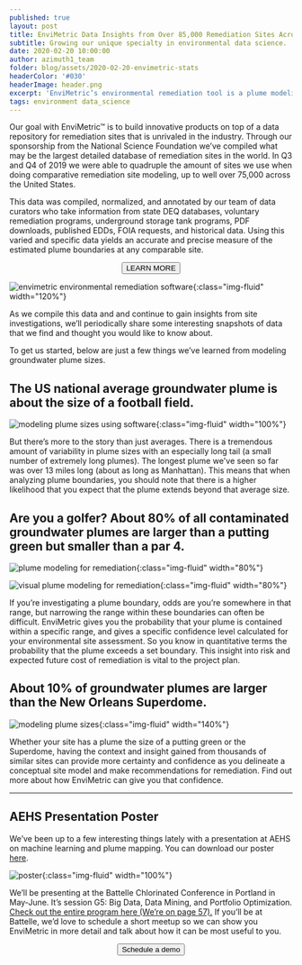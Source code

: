 ```yaml
---
published: true
layout: post
title: EnviMetric Data Insights from Over 85,000 Remediation Sites Across the United States
subtitle: Growing our unique specialty in environmental data science.
date: 2020-02-20 10:00:00
author: azimuth1_team
folder: blog/assets/2020-02-20-envimetric-stats
headerColor: '#030'
headerImage: header.png
excerpt: 'EnviMetric’s environmental remediation tool is a plume modeling software that analyzes data from over 85,000 sites across the United States to help Project Managers understand plume boundaries. We’ve compiled a snapshot of the types of data we’ve aggregated in this blog post.'
tags: environment data_science
---
```

Our goal with EnviMetric™ is to build innovative products on top of a data repository for remediation sites that is unrivaled in the industry. Through our sponsorship from the National Science Foundation we’ve compiled what may be the largest detailed database of remediation sites in the world. In Q3 and Q4 of 2019 we were able to quadruple the amount of sites we use when doing comparative remediation site modeling, up to well over 75,000 across the United States.

This data was compiled, normalized, and annotated by our team of data curators who take information from state DEQ databases, voluntary remediation programs, underground storage tank programs, PDF downloads, published EDDs, FOIA requests, and historical data.  Using this varied and specific data yields an accurate and precise measure of the estimated plume boundaries at any comparable site.
<p><center><a href="http://info.azimuth1.com/envimetric"><button type="button" class="btn btn-info">LEARN MORE</button></a>
</center></p>


![envimetric environmental remediation software]({{site.baseurl}}/{{page.folder}}/data_growth.png){:class="img-fluid" width="120%"}

As we compile this data and and continue to gain insights from site investigations, we’ll periodically share some interesting snapshots of data that we find and thought you would like to know about.

To get us started, below are just a few things we’ve learned from modeling groundwater plume sizes.

## The US national average groundwater plume is about the size of a football field.

![modeling plume sizes using software]({{site.baseurl}}/{{page.folder}}/football_field.jpg){:class="img-fluid" width="100%"}

But there’s more to the story than just averages.  There is a tremendous amount of variability in plume sizes with an especially long tail (a small number of extremely long plumes).  The longest plume we've seen so far was over 13 miles long (about as long as Manhattan). This means that when analyzing plume boundaries, you should note that there is a higher likelihood that you expect that the plume extends beyond that average size.

## Are you a golfer?  About 80% of all contaminated groundwater plumes are larger than a putting green but smaller than a par 4.

![plume modeling for remediation]({{site.baseurl}}/{{page.folder}}/golf_green.jpg){:class="img-fluid" width="80%"}

![visual plume modeling for remediation]({{site.baseurl}}/{{page.folder}}/par_four.jpg){:class="img-fluid" width="80%"}

If you’re investigating a plume boundary, odds are you’re somewhere in that range, but narrowing the range within these boundaries can often be difficult. EnviMetric gives you the probability that your plume is contained within a specific range, and gives a specific confidence level calculated for your environmental site assessment.  So you know in quantitative terms the probability that the plume exceeds a set boundary.  This insight into risk and expected future cost of remediation is vital to the project plan.

## About 10% of groundwater plumes are larger than the New Orleans Superdome.
![modeling plume sizes]({{site.baseurl}}/{{page.folder}}/superdome.jpg){:class="img-fluid" width="140%"}

Whether your site has a plume the size of a putting green or the Superdome, having the context and insight gained from thousands of similar sites can provide more certainty and confidence as you delineate a conceptual site model and make recommendations for remediation.  Find out more about how EnviMetric can give you that confidence.


----

## AEHS Presentation Poster

We’ve been up to a few interesting things lately with a presentation at AEHS on machine learning and plume mapping. You can download our poster [here]({{site.baseurl}}/{{page.folder}}/envimetric_poster.png).

![poster]({{site.baseurl}}/{{page.folder}}/envimetric_poster.png){:class="img-fluid" width="100%"}

We’ll be presenting at the Battelle Chlorinated Conference in Portland in May-June.  It’s session G5: Big Data, Data Mining, and Portfolio Optimization. <a href="https://www.battelle.org/docs/default-source/newsroom/chlorinated-conference/2020chlor_final-preliminary-program_12-18-19.pdf?sfvrsn=939cdaa1_8">Check out the entire program here (We’re on page 57).</a>  If you’ll be at Battelle, we’d love to schedule a short meetup so we can show you EnviMetric in more detail and talk about how it can be most useful to you.  
<center><a href="http://calendar.azimuth1.com/anna.harrington"><button type="button" class="btn btn-success">Schedule a demo</button></a>
</center>
